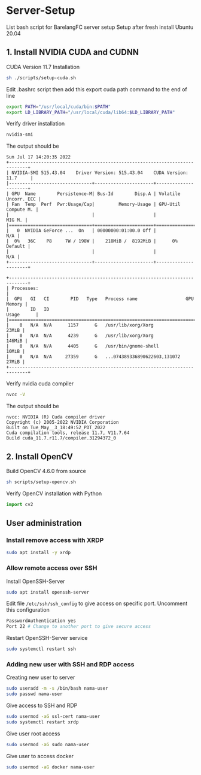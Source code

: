 # Server-Setup
List bash script for BarelangFC server setup
Setup after fresh install Ubuntu 20.04

## 1. Install NVIDIA CUDA and CUDNN
CUDA Version 11.7
Installation

```bash
sh ./scripts/setup-cuda.sh
```

Edit .bashrc script then add this export cuda path command to the end of line

```bash
export PATH="/usr/local/cuda/bin:$PATH"
export LD_LIBRARY_PATH="/usr/local/cuda/lib64:$LD_LIBRARY_PATH"
```

Verify driver installation

```bash
nvidia-smi
```

The output should be

```
Sun Jul 17 14:20:35 2022       
+-----------------------------------------------------------------------------+
| NVIDIA-SMI 515.43.04    Driver Version: 515.43.04    CUDA Version: 11.7     |
|-------------------------------+----------------------+----------------------+
| GPU  Name        Persistence-M| Bus-Id        Disp.A | Volatile Uncorr. ECC |
| Fan  Temp  Perf  Pwr:Usage/Cap|         Memory-Usage | GPU-Util  Compute M. |
|                               |                      |               MIG M. |
|===============================+======================+======================|
|   0  NVIDIA GeForce ...  On   | 00000000:01:00.0 Off |                  N/A |
|  0%   36C    P8     7W / 198W |    218MiB /  8192MiB |      0%      Default |
|                               |                      |                  N/A |
+-------------------------------+----------------------+----------------------+
                                                                               
+-----------------------------------------------------------------------------+
| Processes:                                                                  |
|  GPU   GI   CI        PID   Type   Process name                  GPU Memory |
|        ID   ID                                                   Usage      |
|=============================================================================|
|    0   N/A  N/A      1157      G   /usr/lib/xorg/Xorg                 23MiB |
|    0   N/A  N/A      4239      G   /usr/lib/xorg/Xorg                146MiB |
|    0   N/A  N/A      4405      G   /usr/bin/gnome-shell               10MiB |
|    0   N/A  N/A     27359      G   ...074389336890622603,131072       27MiB |
+-----------------------------------------------------------------------------+
```

Verify nvidia cuda compiler 

```bash
nvcc -V
```

The output should be

```
nvcc: NVIDIA (R) Cuda compiler driver
Copyright (c) 2005-2022 NVIDIA Corporation
Built on Tue_May__3_18:49:52_PDT_2022
Cuda compilation tools, release 11.7, V11.7.64
Build cuda_11.7.r11.7/compiler.31294372_0
```

## 2. Install OpenCV

Build OpenCV 4.6.0 from source

```bash
sh scripts/setup-opencv.sh
```

Verify OpenCV installation with Python

```python
import cv2
```

## User administration

### Install remove access with XRDP

```bash
sudo apt install -y xrdp
```

### Allow remote access over SSH

Install OpenSSH-Server

```bash
sudo apt install openssh-server
```

Edit file `/etc/ssh/ssh_config` to give access on specific port.
Uncomment this configuration

```bash
PasswordAuthentication yes
Port 22 # Change to another port to give secure access
```

Restart OpenSSH-Server service

```bash
sudo systemctl restart ssh
```

### Adding new user with SSH and RDP access

Creating new user to server

```bash
sudo useradd -m -s /bin/bash nama-user
sudo passwd nama-user
```

Give access to SSH and RDP

```bash
sudo usermod -aG ssl-cert nama-user
sudo systemctl restart xrdp
```

Give user root access

```bash
sudo usermod -aG sudo nama-user
```

Give user to access docker

```bash
sudo usermod -aG docker nama-user
```
